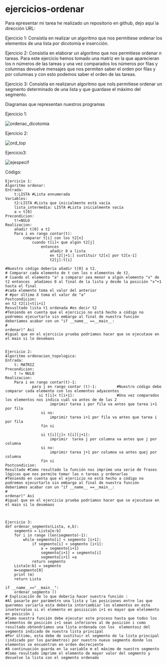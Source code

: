 # ejercicios-ordenar
Para epresentar mi tarea he realizado un repositorio en github, dejo aquí la dirección URL: 


Ejercicio 1: Consistía en realizar un algoritmo que nos permitiese ordenar los elementos de una lista por dicotomía e insercción.


Ejercicio 2: Consistía en elaborar un algoritmo que nos permitiese ordenar n tareas.
Para este ejercicio hemos tomado una matriz en la que aparecieran los n números de las tareas y una vez comparados los números por filas y columnas devuelve mensajes que nos permiten saber el orden por filas y por columnas y con esto podemos saber el orden de las tareas.


Ejercicio 3: Consistía en realizarun algoritmo que nols permitiese ordenar un segmento determinado de una lista y que guardase el máximo del segmento.

Diagramas que representan nuestros programas

Ejercicio 1:

![ordenac_dicotomia](https://user-images.githubusercontent.com/91721826/157718454-b86b604d-fb49-4fb5-82a5-5f82d93ac4d1.jpg)

Ejercicio 2:

![ord_top](https://user-images.githubusercontent.com/91721826/157718464-8cee2a19-a76f-4fdd-9e6f-2796f2828937.jpg)

Ejercicio3: 

![ejespecif](https://user-images.githubusercontent.com/91721826/157718485-10db580e-a14f-4543-a633-3a5c8759a123.jpg)

Código: 

```
Ejercicio 1:
Algoritmo ordenar: 
Entrada: 
    t:LISTA #Lista ennumerada
Variables:
    t2:LISTA #Lista que inicialmente está vacía
    lista_intermedia: LISTA #Lista inicialmente vacía 
    a = t[0]
Precondicion: 
    t!=NULO
Realizacion:
    añadir t[0] a t2
    Para i en rango contar(t):
        comparar t[i] con los t2[n]
            cuando t[i]< que algún t2[j]
                entonces 
                    añadir 0 a lista 
                    en t2[j+1:] sustituir t2[x] por t2[x-1]
                    t2[j]:t[i]
                
#Nuestro código debería añadir t[0] a t2. 
# Comparar cada elemento de t con los n elementos de t2.
# Cuando el elemento "a" a comparar sea menor a algún elemento "x" de t2 entonces  añadimos 0 al final de la lista y desde la posición "x"+1 hasta el final
#cada elemento toma el valor del anterior 
# #por último X toma el valor de "a"
Postcondicion: 
en t2 t2[i]<t[i+1]
Resusltado lista t1 ordenada #es decir t2
#Teniendo en cuenta que el ejercicio no está hecho a código no podremos ejecurtarlo sin embargo al final de nuestra función deberíamos acabar con un "if __name__ ==__main__:
#                                                                                                                                                               ordenar)" Así
#igual que en el ejercicio prueba podríamos hacer que se ejecutase en el main si lo desemaos 

    
Ejercicio 2: 
Algoritmo ordenacion_topologica:
Entrada: 
    t: MATRIZ 
Precondicion:
    t != NULO 
Realizacion: 
    Para i en rango contar(t)-1: 
            para j en rango contar (t)-1:         #Nuestro código debe comparar cada elemento con los elementos adyacentes
               si t[i]< t[i+1]:                   #Una vez comparados los elementos nos indica cuál va antes de de las 2                                                
                    imprimir tarea i por fila va antes que tarea i+1 por fila
                si no:
                    imprimir tarea i+1 por fila va antes que tarea i por fila
                fin si 

                si t[i][j]< t[i][j+1]:
                    imprimir  tarea j por columna va antes que j por columna
                si no: 
                    imprimir tarea j+1 por columna va antes quej por columna 
                fin si 
Postcondicion:
Resultado #Como resultado la función nos imprime una serie de frases lógicas que nos permite tomar las n tareas y ordenarlas  
#Teniendo en cuenta que el ejercicio no está hecho a código no podremos ejecurtarlo sin embargo al final de nuestra función deberíamos acabar con un "if __name__ ==__main__:
#                                                                                                                                                               ordenar)" Así
#igual que en el ejercicio prueba podríamos hacer que se ejecutase en el main si lo desemaos 



Ejercicio 3:
def ordenar_segmento(Lista, e,b):
    segmento = Lista[e:b]
    for i in range (len(segmento)-1):
        while segmento[i] < segmento [i+1]:
            if segmento[i] < segmento [i+1]:
                a = segmento[i+1]
                segmento[i+1] = segmento[i]
                segmento[i+1] =a
            return segmento
    Lista[e:b] = segmento
    m=segmento[0]
    print (m)
    return Lista
    
if __name__=="__main__":
    ordenar_segmento ()
# Explicación de lo que debería hacer nuestra función : 
#Al pasarle por parámetro una lista y las posiciones entre las que queremos variarla esta debería intercambiar los elementos en este invetervaloo si el elemento en posisición i+1 es mayor que elelemento en posición i
#Como nuestra función debe ejecutar este proceso hasta que todos los elementos de posición i+1 sean inferiores al de posición i como resultado obtendríamos una lista ordenada con los  elementosz del segmento indicado de nuestra lista principal
#Por último, esta debe de sustituir el segmento de la lista principal (indicado por los parámetros) por nuestro nuevo segmento donde los elementos se encuentran en orden decreciente
#A continuación guarda en la variable m el máximo de nuestro segmento
#Como resultado imprime el elemento de mayor valor del segmento y devuelve la lista con el segmento ordenado 
